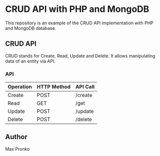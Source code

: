 # CRUD API with PHP and MongoDB

This repository is an example of the CRUD API implementation with PHP and MongoDB database.

## CRUD API

CRUD stands for Create, Read, Update and Delete. It allows manipulating data of an entity via API.

### API

| Operation | HTTP Method | API Call |
|---|---|---|
| Create | POST | /create |
| Read | GET | /get |
| Update | POST | /update |
| Delete | POST | /delete |

## Author

Max Pronko
